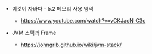 * 이것이 자바다 - 5.2 메모리 사용 영역
  - https://www.youtube.com/watch?v=vCKJacN_C3c
  
* JVM 스택과 Frame
  - https://johngrib.github.io/wiki/jvm-stack/
